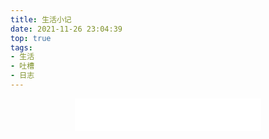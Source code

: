 ```yaml
---
title: 生活小记
date: 2021-11-26 23:04:39
top: true
tags:
- 生活
- 吐槽
- 日志
---
```




<center><iframe frameborder="no" border="0" marginwidth="0" marginheight="0" width=298 height=52 src="//music.163.com/outchain/player?type=2&id=569214249&auto=1&height=32"></iframe></center>



